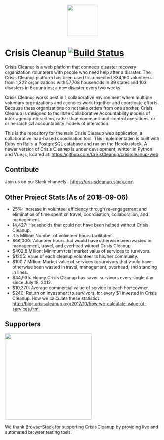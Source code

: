 <p align="center"><a href="https://www.crisiscleanup.org" target="_blank"><img width="100"src="https://www.crisiscleanup.org/assets/ccu-logo-balloons-2a4fa4ff9ee5ad03846e1d7bdb3cc71d.png"></a></p>

# Crisis Cleanup [![Build Status](https://circleci.com/gh/CrisisCleanup/crisiscleanup.png?style=shield)](https://circleci.com/gh/crisiscleanup/crisiscleanup)

Crisis Cleanup is a web platform that connects disaster recovery organization volunteers with people who need help after a disaster. The Crisis Cleanup platform has been used to connected 334,160 volunteers from 1,222 organizations with 57,708 households in 39 states and 103 disasters in 6 countries; a new disaster every two weeks.

Crisis Cleanup works best in a collaborative environment where multiple voluntary organizations and agencies work together and coordinate efforts. Because these organizations do not take orders from one another, Crisis Cleanup is designed to facilitate Collaborative Accountability models of inter-agency interaction, rather than command-and-control operations, or or heirarchical accountability models of interaction. 

This is the repository for the main Crisis Cleanup web application, a collaborative map-based coordination tool. This implementation is built with Ruby on Rails, a PostgreSQL database and run on the Heroku stack. A newer version of Crisis Cleanup is under development, written in Python and Vue.js, located at: https://github.com/CrisisCleanup/crisiscleanup-web

## Contribute

Join us on our Slack channels - https://crisiscleanup.slack.com

Other Project Stats (As of 2018-09-06)
-------------

 - 25%: Increase in volunteer efficiency through re-engagement and elimination of time spent on travel, coordination, collaboration, and management.
 - 14,427: Households that could not have been helped without Crisis Cleanup.
 - 3.5 Million: Number of volunteer hours facilitated.
 - 866,000: Volunteer hours that would have otherwise been wasted in management, travel, and overhead without Crisis Cleanup.
 - $402.8 Million: Minimum total market value of services to survivors.
 - $1205: Value of each cleanup volunteer to his/her community.
 - $100.7 Million: Market value of services to survivors that would have otherwise been wasted in travel, management, overhead, and standing in lines.
 - $44,935: Money Crisis Cleanup has saved survivors every single day since July 18, 2012.
 - $10,370: Average commercial value of service to each homeowner.
 - $240: Return on investment to survivors, for every $1 invested in Crisis Cleanup.
How we calculate these statistics: http://blog.crisiscleanup.org/2017/10/how-we-calculate-value-of-services.html

## Supporters
<img src="http://www.browserstack.com/images/layout/browserstack-logo-600x315.png" width="280"/>

We thank [BrowserStack](http://www.browserstack.com) for supporting Crisis Cleanup by providing live and automated browser testing tools.
